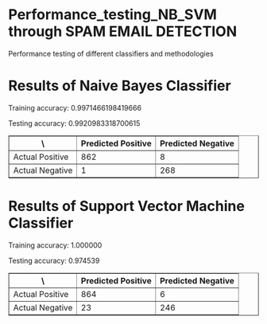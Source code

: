 # Performance_testing_NB_SVM through SPAM EMAIL DETECTION
Performance testing of different classifiers and methodologies
<h1>Results of Naive Bayes Classifier</h1>
<p>Training accuracy: 0.9971466198419666</p>
<p>Testing accuracy: 0.9920983318700615</p>
      <table border = "1">
         <tr>
            <th>\</th>
            <th>Predicted Positive</th>
            <th>Predicted Negative</th>
         </tr>
         <tr>
           <td>Actual Positive</td>
            <td>862</td>
            <td>8</td>
         </tr>
        <tr>
           <td>Actual Negative</td>
            <td>1</td>
            <td>268</td>
         </tr>
  </table>
  <h1>Results of Support Vector Machine Classifier</h1>
  <p>Training accuracy: 1.000000</p>
<p>Testing accuracy: 0.974539</p>
<table border = "1">
         <tr>
            <th>\</th>
            <th>Predicted Positive</th>
            <th>Predicted Negative</th>
         </tr>
         <tr>
           <td>Actual Positive</td>
            <td>864</td>
            <td>6</td>
         </tr>
        <tr>
           <td>Actual Negative</td>
            <td>23</td>
            <td>246</td>
         </tr>
  </table>
